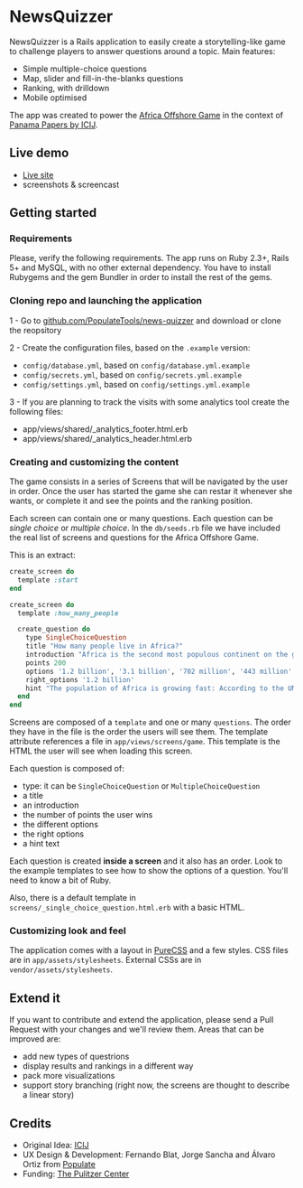 # NewsQuizzer



NewsQuizzer is a Rails application to easily create a storytelling-like game to challenge players to answer questions around a topic. Main features: 

- Simple multiple-choice questions
- Map, slider and fill-in-the-blanks questions
- Ranking, with drilldown
- Mobile optimised

The app was created to power the [Africa Offshore Game](https://panamapapers.icij.org/20160725-africa-offshore-game.html) in the context of [Panama Papers by ICIJ](https://panamapapers.icij.org/).

## Live demo

- [Live site](africaoffshoregame.icij.org)
- screenshots & screencast

## Getting started

### Requirements

Please, verify the following requirements. The app runs on Ruby 2.3+, Rails 5+ and MySQL, with no other external dependency. You have to install Rubygems and the gem Bundler in order to install the rest of the gems.

### Cloning repo and launching the application

1 - Go to [github.com/PopulateTools/news-quizzer](https://github.com/PopulateTools/news-quizzer) and download or clone the reopsitory

2 - Create the configuration files, based on the `.example` version:
  - `config/database.yml`, based on `config/database.yml.example`
  - `config/secrets.yml`, based on `config/secrets.yml.example`
  - `config/settings.yml`, based on `config/settings.yml.example`

3 - If you are planning to track the visits with some analytics tool create the following files: 
  - app/views/shared/_analytics_footer.html.erb
  - app/views/shared/_analytics_header.html.erb

### Creating and customizing the content

The game consists in a series of Screens that will be navigated by the user in order. Once the user
has started the game she can restar it whenever she wants, or complete it and see the points and the
ranking position.

Each screen can contain one or many questions. Each question can be _single choice_ or _multiple
choice_. In the `db/seeds.rb` file we have included the real list of screens and questions for the
Africa Offshore Game.

This is an extract:

```ruby
create_screen do
  template :start
end

create_screen do
  template :how_many_people

  create_question do
    type SingleChoiceQuestion
    title "How many people live in Africa?"
    introduction "Africa is the second most populous continent on the globe, with about 16% of the world’s population."
    points 200
    options '1.2 billion', '3.1 billion', '702 million', '443 million'
    right_options '1.2 billion'
    hint "The population of Africa is growing fast: According to the UN, more than half of global population growth between 2015 and 2050 is expected to occur in Africa."
  end
end
```

Screens are composed of a `template` and one or many `questions`. The order they have in the file is
the order the users will see them. The template attribute references a file in
`app/views/screens/game`. This template is the HTML the user will see when loading this screen.

Each question is composed of:

- type: it can be `SingleChoiceQuestion` or `MultipleChoiceQuestion`
- a title
- an introduction
- the number of points the user wins
- the different options
- the right options
- a hint text

Each question is created **inside a screen** and it also has an order. Look to the example templates
to see how to show the options of a question. You'll need to know a bit of Ruby.

Also, there is a default template in `screens/_single_choice_question.html.erb` with a basic HTML.

### Customizing look and feel

The application comes with a layout in [PureCSS](http://purecss.io) and a few styles. CSS files are
in `app/assets/stylesheets`. External CSSs are in `vendor/assets/stylesheets`. 

## Extend it

If you want to contribute and extend the application, please send a Pull Request with your changes
and we'll review them. Areas that can be improved are:

- add new types of questrions
- display results and rankings in a different way
- pack more visualizations
- support story branching (right now, the screens are thought to describe a linear story)

## Credits

- Original Idea: [ICIJ](http://www.icij.org)
- UX Design & Development: Fernando Blat, Jorge Sancha and Álvaro Ortiz from [Populate](http://populate.tools)
- Funding: [The Pulitzer Center](http://pulitzercenter.org/)

